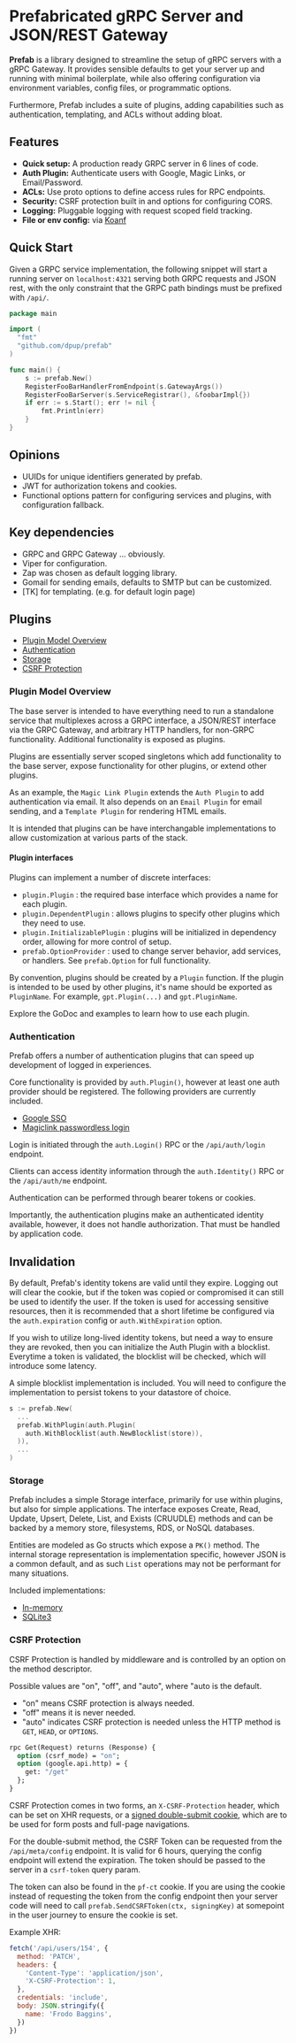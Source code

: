 
# Prefabricated gRPC Server and JSON/REST Gateway

**Prefab** is a library designed to streamline the setup of gRPC servers with a
gRPC Gateway. It provides sensible defaults to get your server up and running
with minimal boilerplate, while also offering configuration via environment
variables, config files, or programmatic options.

Furthermore, Prefab includes a suite of plugins, adding capabilities such as
authentication, templating, and ACLs without adding bloat.

## Features

- **Quick setup:** A production ready GRPC server in 6 lines of code.
- **Auth Plugin:** Authenticate users with Google, Magic Links, or Email/Password.
- **ACLs:** Use proto options to define access rules for RPC endpoints.
- **Security:** CSRF protection built in and options for configuring CORS.
- **Logging:** Pluggable logging with request scoped field tracking.
- **File or env config:** via [Koanf](https://github.com/knadh/koanf)

## Quick Start

Given a GRPC service implementation, the following snippet will start a running
server on `localhost:4321` serving both GRPC requests and JSON rest, with the
only constraint that the GRPC path bindings must be prefixed with `/api/`.

```go
package main

import (
  "fmt"
  "github.com/dpup/prefab"
)

func main() {
	s := prefab.New()
	RegisterFooBarHandlerFromEndpoint(s.GatewayArgs())
	RegisterFooBarServer(s.ServiceRegistrar(), &foobarImpl{})
	if err := s.Start(); err != nil {
		fmt.Println(err)
	}
}
```


## Opinions

- UUIDs for unique identifiers generated by prefab.
- JWT for authorization tokens and cookies.
- Functional options pattern for configuring services and plugins, with
  configuration fallback.

## Key dependencies

- GRPC and GRPC Gateway ... obviously.
- Viper for configuration.
- Zap was chosen as default logging library.
- Gomail for sending emails, defaults to SMTP but can be customized.
- [TK] for templating. (e.g. for default login page)

## Plugins

- [Plugin Model Overview](#plugin-model-overview)
- [Authentication](#authentication)
- [Storage](#storage)
- [CSRF Protection](#csrf-protection)

### Plugin Model Overview

The base server is intended to have everything need to run a standalone service
that multiplexes across a GRPC interface, a JSON/REST interface via the GRPC
Gateway, and arbitrary HTTP handlers, for non-GRPC functionality. Additional
functionality is exposed as plugins.

Plugins are essentially server scoped singletons which add functionality to the
base server, expose functionality for other plugins, or extend other plugins.

As an example, the `Magic Link Plugin` extends the `Auth Plugin` to add
authentication via email. It also depends on an `Email Plugin` for email sending,
and a `Template Plugin` for rendering HTML emails.

It is intended that plugins can be have interchangable implementations to allow
customization at various parts of the stack.

#### Plugin interfaces

Plugins can implement a number of discrete interfaces:

- `plugin.Plugin` : the required base interface which provides a name for each plugin.
- `plugin.DependentPlugin` : allows plugins to specify other plugins which they need to use.
- `plugin.InitializablePlugin` : plugins will be initialized in dependency order, allowing for more control of setup.
- `prefab.OptionProvider` : used to change server behavior, add services, or handlers. See `prefab.Option` for full functionality.

By convention, plugins should be created by a `Plugin` function. If the plugin
is intended to be used by other plugins, it's name should be exported as
`PluginName`. For example, `gpt.Plugin(...)` and `gpt.PluginName`.

Explore the GoDoc and examples to learn how to use each plugin.

### Authentication

Prefab offers a number of authentication plugins that can speed up development
of logged in experiences.

Core functionality is provided by `auth.Plugin()`, however at least one auth
provider should be registered. The following providers are currently included.

- [Google SSO](./examples/googleauth/googleauth.go)
- [Magiclink passwordless login](./examples/magiclinkauth/magiclinkauth.go)

Login is initiated through the `auth.Login()` RPC or the `/api/auth/login`
endpoint.

Clients can access identity information through the `auth.Identity()` RPC or the
`/api/auth/me` endpoint. 

Authentication can be performed through bearer tokens or cookies.

Importantly, the authentication plugins make an authenticated identity available,
however, it does not handle authorization. That must be handled by application
code.

## Invalidation

By default, Prefab's identity tokens are valid until they expire. Logging out
will clear the cookie, but if the token was copied or compromised it can still
be used to identify the user. If the token is used for accessing sensitive
resources, then it is recommended that a short lifetime be configured via the
`auth.expiration` config or `auth.WithExpiration` option.

If you wish to utilize long-lived identity tokens, but need a way to ensure they
are revoked, then you can initialize the Auth Plugin with a blocklist. Everytime
a token is validated, the blocklist will be checked, which will introduce some
latency.

A simple blocklist implementation is included. You will need to configure the
implementation to persist tokens to your datastore of choice.

```go
s := prefab.New(
  ...
  prefab.WithPlugin(auth.Plugin(
    auth.WithBlocklist(auth.NewBlocklist(store)),
  )),
  ...
)
```

### Storage

Prefab includes a simple Storage interface, primarily for use within plugins,
but also for simple applications. The interface exposes Create, Read, Update,
Upsert, Delete, List, and Exists (CRUUDLE) methods and can be backed by a memory
store, filesystems, RDS, or NoSQL databases.

Entities are modeled as Go structs which expose a `PK()` method. The internal
storage representation is implementation specific, however JSON is a common
default, and as such `List` operations may not be performant for many situations.

Included implementations:

- [In-memory](./storage/memorystore/)
- [SQLite3](./storage/sqlitestore/)

### CSRF Protection

CSRF Protection is handled by middleware and is controlled by an option on the
method descriptor.

Possible values are "on", "off", and "auto", where "auto is
the default.

- "on" means CSRF protection is always needed.
- "off" means it is never needed.
- "auto" indicates CSRF protection is needed unless the HTTP method is `GET`, 
`HEAD`, or `OPTIONS`.

```proto
rpc Get(Request) returns (Response) {
  option (csrf_mode) = "on";
  option (google.api.http) = {
    get: "/get"
  };
}
```

CSRF Protection comes in two forms, an `X-CSRF-Protection` header, which can be
set on XHR requests, or a [signed double-submit cookie](https://cheatsheetseries.owasp.org/cheatsheets/Cross-Site_Request_Forgery_Prevention_Cheat_Sheet.html#signed-double-submit-cookie-recommended),
which are to be used for form posts and full-page navigations.

For the double-submit method, the CSRF Token can be requested from the
`/api/meta/config` endpoint. It is valid for 6 hours, querying the config
endpoint will extend the expiration. The token should be passed to the server in
a `csrf-token` query param.

The token can also be found in the `pf-ct` cookie. If you are using the cookie
instead of requesting the token from the config endpoint then your server code
will need to call `prefab.SendCSRFToken(ctx, signingKey)` at somepoint in the
user journey to ensure the cookie is set.

Example XHR:

```js
fetch('/api/users/154', {
  method: 'PATCH',
  headers: {
    'Content-Type': 'application/json',
    'X-CSRF-Protection': 1,
  },
  credentials: 'include',
  body: JSON.stringify({
    name: 'Frodo Baggins',
  })
})
```

